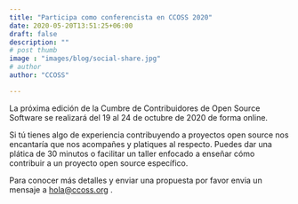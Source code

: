 ```yaml
---
title: "Participa como conferencista en CCOSS 2020"
date: 2020-05-20T13:51:25+06:00
draft: false
description: ""
# post thumb
image : "images/blog/social-share.jpg"
# author
author: "CCOSS"

---
```

La próxima edición de la Cumbre de Contribuidores de Open Source Software se realizará del 19 al 24 de octubre de 2020 de forma online.

Si tú tienes algo de experiencia contribuyendo a proyectos open source nos encantaría que nos acompañes y platiques al respecto. Puedes dar una plática de 30 minutos o facilitar un taller enfocado a enseñar cómo contribuir a un proyecto open source específico.

Para conocer más detalles y enviar una propuesta por favor envia un mensaje a hola@ccoss.org .
